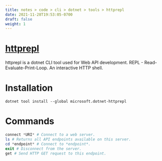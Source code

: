 ```yaml
---
title: notes > code > cli > dotnet > tools > httprepl
date: 2021-11-28T19:53:05-0700
draft: false
weight: 1
---
```

# [httprepl](https://aka.ms/http-repl-doc)
httprepl is a dotnet CLI tool used for Web API development.
REPL - Read-Evaluate-Print-Loop.
An interactive HTTP shell.

# Installation
`dotnet tool install --global microsoft.dotnet-httprepl`
# 
# Commands
```powershell
connect *URI* # Connect to a web server.
ls # Returns all API endpoints available on this server.
cd *endpoint* # Connect to *endpoint*.
exit # Disconnect from the server.
get # Send HTTP GET request to this endpoint.
```

